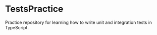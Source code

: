 # TestsPractice
Practice repository for learning how to write unit and integration tests in TypeScript.
